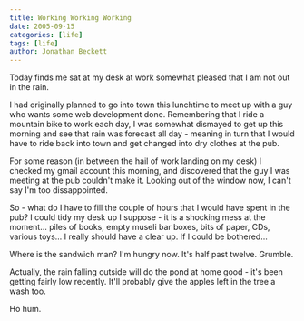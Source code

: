 ```yaml
---
title: Working Working Working
date: 2005-09-15
categories: [life]
tags: [life]
author: Jonathan Beckett
---
```


Today finds me sat at my desk at work somewhat pleased that I am not out in the rain.

I had originally planned to go into town this lunchtime to meet up with a guy who wants some web development done. Remembering that I ride a mountain bike to work each day, I was somewhat dismayed to get up this morning and see that rain was forecast all day - meaning in turn that I would have to ride back into town and get changed into dry clothes at the pub.

For some reason (in between the hail of work landing on my desk) I checked my gmail account this morning, and discovered that the guy I was meeting at the pub couldn't make it. Looking out of the window now, I can't say I'm too dissappointed.

So - what do I have to fill the couple of hours that I would have spent in the pub? I could tidy my desk up I suppose - it is a shocking mess at the moment... piles of books, empty museli bar boxes, bits of paper, CDs, various toys... I really should have a clear up. If I could be bothered...

Where is the sandwich man? I'm hungry now. It's half past twelve. Grumble.

Actually, the rain falling outside will do the pond at home good - it's been getting fairly low recently. It'll probably give the apples left in the tree a wash too.

Ho hum.